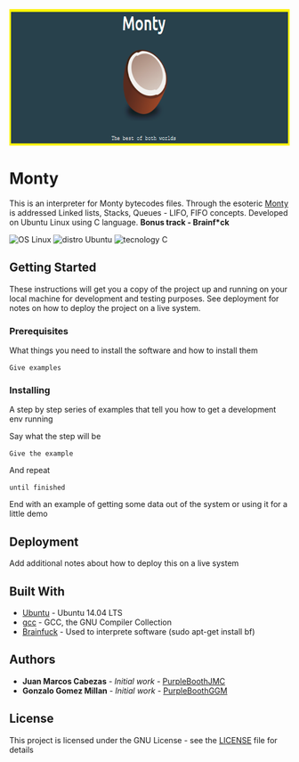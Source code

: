 <div align="center">
  <img width="700" height="245" src="assets/montylogo_wide.png">
</div>

# Monty
This is an interpreter for Monty bytecodes files. Through the esoteric [Monty](http://montyscoconut.github.io/) is addressed Linked lists, Stacks, Queues - LIFO, FIFO concepts. Developed on Ubuntu Linux using C language. __Bonus track - Brainf\*ck__ 

![OS Linux](https://img.shields.io/badge/OS-Linux-blue.svg)
![distro Ubuntu](https://img.shields.io/badge/distro-Ubuntu-orange.svg)
![tecnology C](https://img.shields.io/badge/technology-C-green.svg)

## Getting Started

These instructions will get you a copy of the project up and running on your local machine for development and testing purposes. See deployment for notes on how to deploy the project on a live system.

### Prerequisites

What things you need to install the software and how to install them

```
Give examples
```

### Installing

A step by step series of examples that tell you how to get a development env running

Say what the step will be

```
Give the example
```

And repeat

```
until finished
```

End with an example of getting some data out of the system or using it for a little demo
## Deployment

Add additional notes about how to deploy this on a live system

## Built With

* [Ubuntu](https://ubuntu.com/) - Ubuntu 14.04 LTS
* [gcc](https://gcc.gnu.org/) - GCC, the GNU Compiler Collection
* [Brainfuck](https://en.wikipedia.org/wiki/Brainfuck) - Used to interprete software (sudo apt-get install bf)

## Authors

* **Juan Marcos Cabezas** - *Initial work* - [PurpleBoothJMC](https://github.com/juanmarcoscabezas)
* **Gonzalo Gomez Millan** - *Initial work* - [PurpleBoothGGM](https://github.com/gogomillan)

## License

This project is licensed under the GNU License - see the [LICENSE](LICENSE) file for details
